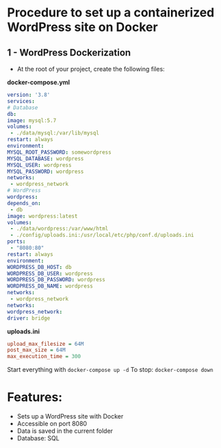 # Procedure to set up a containerized WordPress site on Docker

## 1 - WordPress Dockerization
- At the root of your project, create the following files:

**docker-compose.yml**
```yaml
version: '3.8'
services:
# Database
db:
image: mysql:5.7
volumes:
 - ./data/mysql:/var/lib/mysql
restart: always
environment:
MYSQL_ROOT_PASSWORD: somewordpress
MYSQL_DATABASE: wordpress
MYSQL_USER: wordpress
MYSQL_PASSWORD: wordpress
networks:
 - wordpress_network
# WordPress
wordpress:
depends_on:
 - db
image: wordpress:latest
volumes:
 - ./data/wordpress:/var/www/html
 - ./config/uploads.ini:/usr/local/etc/php/conf.d/uploads.ini
ports:
 - "8080:80"
restart: always
environment:
WORDPRESS_DB_HOST: db
WORDPRESS_DB_USER: wordpress
WORDPRESS_DB_PASSWORD: wordpress
WORDPRESS_DB_NAME: wordpress
networks:
 - wordpress_network
networks:
wordpress_network:
driver: bridge
```

**uploads.ini**
```ini
upload_max_filesize = 64M
post_max_size = 64M
max_execution_time = 300
```

Start everything with `docker-compose up -d`
To stop: `docker-compose down`

# Features:
- Sets up a WordPress site with Docker
- Accessible on port 8080
- Data is saved in the current folder
- Database: SQL